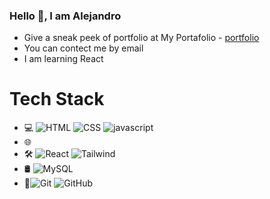 ### Hello 👋, I am Alejandro

* Give a sneak peek of portfolio at My Portafolio - [portfolio](https://portfolio-iota-gold-19.vercel.app/)
* You can contect me by email
* I am learning React


# Tech Stack
* 💻 ![HTML](https://img.shields.io/badge/-HTML-333333?style=flat&logo=Java&logoColor=007396)
![CSS](https://img.shields.io/badge/-CSS-333333?style=flat&logo=Java&logoColor=007396) 
![javascript](https://img.shields.io/badge/-Javascript-333333?style=flat&logo=Java&logoColor=007396)
* 🌐 
* 🛠️ ![React](https://img.shields.io/badge/-React-333333?style=flat&logo=Java&logoColor=007396) 
![Tailwind](https://img.shields.io/badge/-Tailwind-333333?style=flat&logo=Java&logoColor=007396)
* 🛢 ![MySQL](https://img.shields.io/badge/-MySQL-333333?style=flat&logo=Java&logoColor=007396)
* 🔧![Git](https://img.shields.io/badge/-Git-333333?style=flat&logo=Java&logoColor=007396) 
![GitHub](https://img.shields.io/badge/-GitHub-333333?style=flat&logo=Java&logoColor=007396)
